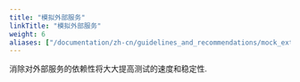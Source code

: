 ```yaml
---
title: "模拟外部服务"
linkTitle: "模拟外部服务"
weight: 6
aliases: ["/documentation/zh-cn/guidelines_and_recommendations/mock_external_services/"]  
---
```



消除对外部服务的依赖性将大大提高测试的速度和稳定性.